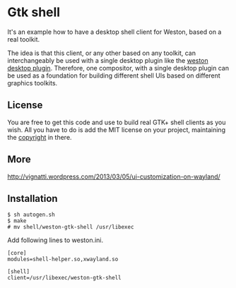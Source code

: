 # Gtk shell

It's an example how to have a desktop shell client for Weston, based on a real
toolkit.

The idea is that this client, or any other based on any toolkit, can
interchangeably be used with a single desktop plugin like the [weston desktop
plugin](https://github.com/tiagovignatti/weston-desktop-plugin). Therefore,
one compositor, with a single desktop plugin can be used as a foundation for
building different shell UIs based on different graphics toolkits.

## License

You are free to get this code and use to build real GTK+ shell clients as you
wish. All you have to do is add the MIT license on your project, maintaining
the [copyright](https://github.com/tiagovignatti/gtk-shell/blob/master/LICENSE) in there.

## More

http://vignatti.wordpress.com/2013/03/05/ui-customization-on-wayland/

## Installation

```
$ sh autogen.sh
$ make
# mv shell/weston-gtk-shell /usr/libexec
```

Add following lines to weston.ini.
```
[core]
modules=shell-helper.so,xwayland.so

[shell]
client=/usr/libexec/weston-gtk-shell
```
